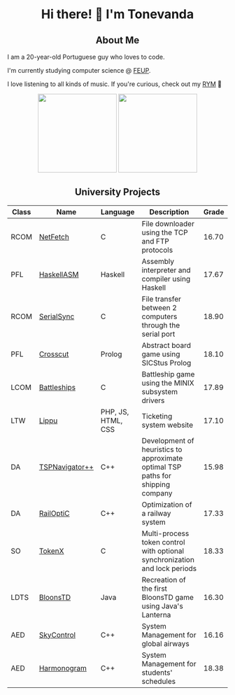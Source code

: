<div align="center">

# Hi there! 👋 I'm Tonevanda

## About Me

</div>

I am a 20-year-old Portuguese guy who loves to code.

I'm currently studying computer science @ [FEUP](https://github.com/FEUP).

I love listening to all kinds of music. If you're curious, check out my [RYM](https://rateyourmusic.com/~Tonevanda) :guitar:

<div align="center">
  <img height=180em src="https://github-readme-stats.vercel.app/api/top-langs/?username=tonevanda&layout=compact&langs_count=6&theme=radical">
  <img height="180em" src="https://github-readme-stats.vercel.app/api?username=tonevanda&show_icons=true&include_all_commits=true&count_private=true&theme=radical"/>
</div>

<div align="center">
  
## University Projects

| Class  | Name                                                      | Language  | Description                                              | Grade |
|--------|-----------------------------------------------------------|-----------|----------------------------------------------------------|-------|
| RCOM   | [NetFetch](https://github.com/Tonevanda/RCOM/tree/main/proj2)   | C   | File downloader using the TCP and FTP protocols           | 16.70 |
| PFL    | [HaskellASM](https://github.com/Tonevanda/PFL-Haskell)    | Haskell   | Assembly interpreter and compiler using Haskell          | 17.67 |
| RCOM   | [SerialSync](https://github.com/Tonevanda/RCOM/tree/main/proj1) | C   | File transfer between 2 computers through the serial port | 18.90 |
| PFL    | [Crosscut](https://github.com/Tonevanda/PFL-Crosscut)     | Prolog    | Abstract board game using SICStus Prolog                 | 18.10 |
| LCOM   | [Battleships](https://github.com/Tonevanda/LCOM/tree/main/proj) | C   | Battleship game using the MINIX subsystem drivers         | 17.89 |
| LTW    | [Lippu](https://github.com/Tonevanda/Lippu)               | PHP, JS, HTML, CSS | Ticketing system website                           | 17.10 |
| DA     | [TSPNavigator++](https://github.com/Tonevanda/DA-Shipping)| C++      | Development of heuristics to approximate optimal TSP paths for shipping company | 15.98 |
| DA     | [RailOptiC](https://github.com/Tonevanda/DA-Railway)      | C++       | Optimization of a railway system                          | 17.33 |
| SO     | [TokenX](https://github.com/Tonevanda/SO)                 | C         | Multi-process token control with optional synchronization and lock periods | 18.33 |
| LDTS   | [BloonsTD](https://github.com/Tonevanda/BloonsTD)         | Java      | Recreation of the first BloonsTD game using Java's Lanterna| 16.30 |
| AED    | [SkyControl](https://github.com/Tonevanda/AED-Airline)    | C++       | System Management for global airways                      | 16.16 |
| AED    | [Harmonogram](https://github.com/Tonevanda/AED-Schedules) | C++       | System Management for students' schedules                 | 18.38 |

</div>
